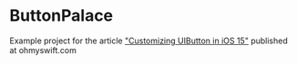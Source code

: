 # ButtonPalace
Example project for the article ["Customizing UIButton in iOS 15"](https://ohmyswift.com/blog/2021/08/23/customizing-uibutton-in-ios-15/) published at ohmyswift.com
